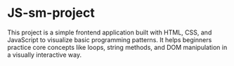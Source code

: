 # JS-sm-project
This project is a simple frontend application built with HTML, CSS, and JavaScript to visualize basic programming patterns. It helps beginners practice core concepts like loops, string methods, and DOM manipulation in a visually interactive way.
